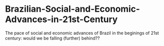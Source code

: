 # Brazilian-Social-and-Economic-Advances-in-21st-Century
The pace of social and economic advances of Brazil in the beginings of 21st century: would we be falling (further) behind??
